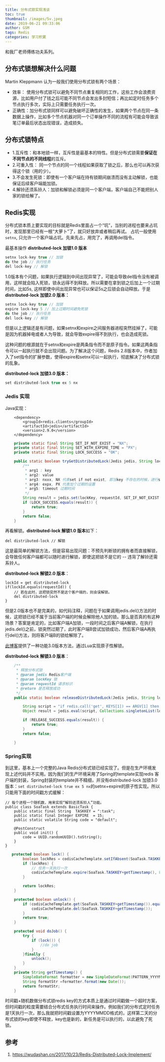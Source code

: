 ```yaml
---
title: 分布式锁实现浅谈
toc: true
thumbnail: /images/5v.jpeg
date: 2019-06-21 09:33:06
author: GSM
tags: Redis
categories: 学习积累
---
```

和我厂老师傅练功夫系列。
<!--more-->
## 分布式锁想解决什么问题
Martin Kleppmann 认为一般我们使用分布式锁有两个场景：
- 效率： 使用分布式锁可以避免不同节点重复相同的工作，这些工作会浪费资源，比如用户付了钱之后可能不同节点会发出多封短信；再比如定时任务多个节点执行多次，实际上只需要任务执行一次。
- 正确性：加分布式锁同样可以避免破坏正确性的发生，如果两个节点在同一条数据上操作，比如多个节点机器对同一个订单操作不同的流程有可能会导致该笔订单最后状态出现错误，造成损失。

## 分布式锁特点
- 1.互斥性：和本地锁一样，互斥性是最基本的特性。但是分布式锁需要**保证在不同节点的不同线程**的互斥。
- 2.可重入性： 同一个节点的同一个线程如果获取了锁之后，那么也可以再次获得这个锁（用的少）。
- 3.不会发生死锁：即使有一个客户端在持有锁期间崩溃而没有主动解锁，也能保证后续客户端能加锁。
- 4.解铃还须系铃人：加锁和解锁必须是同一个客户端，客户端自己不能把别人家的锁给解了。

## Redis实现
分布式锁本质上要实现的目标就是Redis里面占一个“坑”，当别的进程也要来占坑时，发现那里已经有一根“大萝卜”了，就只好放弃或者稍后再试。 占坑一般使用`setnx`, 
只允许一个客户端占坑。先来先占，用完了，再调用del指令。

最基本操作 **distributed-lock 加锁1.0 版本**
```java
setnx lock-key true // 加锁
do the job // 执行任务
del lock-key // 解锁
```
1.0版本有个问题，如果执行逻辑到中间出现异常了，可能会导致del指令没有被调用，这样就会陷入死锁，锁永远得不到释放。所以需要在拿到锁之后加上一个过期时间，比如5s, 这样即使中间出现异常也可以保证5s之后锁会自动释放。于是 **distributed-lock 加锁2.0 版本：**
```java
setnx lock-key true // 加锁
expire lock-key 5 // 加上过期时间避免死锁
do the job // 执行任务
del lock-key // 解锁
```
但是以上逻辑还是有问题，如果setnx和expire之间服务器进程突然挂掉了，可能是因为机器掉电或者人为导致，就会导致expire得不到执行，也会造成死锁。

这种问题的根源就在于setnx和expire是两条指令而不是原子指令。如果这两条指令可以一起执行就不会出现问题。为了解决这个问题，Redis 2.8版本中，作者加入了set指令的扩展参数，使得expire和setnx可以一起执行，彻底解决了分布式锁的乱象。

**distributed-lock 加锁3.0 版本：**
```java
set distributed-lock true ex 5 nx
```
### Jedis 实现
Java实现：
```pom
    <dependency>
        <groupId>redis.clients</groupId>
        <artifactId>jedis</artifactId>
        <version>2.9.0</version>
    </dependency>
```

```java
    private static final String SET_IF_NOT_EXIST = "NX";
    private static final String SET_WITH_EXPIRE_TIME = "PX";
    private static final String LOCK_SUCCESS = "OK";

    public static boolean tryGetDistributedLock(Jedis jedis, String lockKey, String requestId, int expireTime) {
        /**
         * arg1 : key
         * arg2: value
         * arg3: nxxx, NX 代表set if not exist, 即当key 不存在的时候，进行set; 若key已经存在，不做任何操作
         * arg4: expx, PX 代表加个过期的设置
         * arg5: timeout 过期时间
         */
        String result = jedis.set(lockKey, requestId, SET_IF_NOT_EXIST, SET_WITH_EXPIRE_TIME, expireTime);
        if (LOCK_SUCCESS.equals(result)) {
            return true;
        }
        return false;
    }
```
再看解锁。**distributed-lock 解锁1.0 版本**如下：
```
del distributed-lock // 解锁
```
这是最简单的解锁方法，但是容易出现问题：不预先判断锁的拥有者而直接解锁，会导致任何客户端都可以随时进行解锁，即使这把锁不是它的 -- 违背了解铃还需系铃人。

**distributed-lock 解锁2.0 版本**：
```
lockId = get distributed-lock 
if(lockId.equals(requestId)) {
    // 若在此时，这把锁突然不是这个客户端的，则会误解锁。
    del distributed-lock
}
```
但是2.0版本也不是完美的，如代码注释，问题在于如果调用jedis.del()方法的时候，这把锁已经不属于当前客户端的时候会解除他人加的锁。那么是否真的有这种场景？答案是肯定的，比如客户端A加锁，一段时间之后客户端A解锁，在执行jedis.del()之前，锁突然过期了，此时客户端B尝试加锁成功，然后客户端A再执行del()方法，则将客户端B的锁给解除了。

[此博客](https://wudashan.cn/2017/10/23/Redis-Distributed-Lock-Implement/)提供了一种功能3.0版本方法，通过Lua实现原子性解锁。

**distributed-lock 解锁3.0 版本**：
```java
    /**
     * 释放分布式锁
     * @param jedis Redis客户端
     * @param lockKey 锁
     * @param requestId 请求标识
     * @return 是否释放成功
     */
    public static boolean releaseDistributedLock(Jedis jedis, String lockKey, String requestId) {

        String script = "if redis.call('get', KEYS[1]) == ARGV[1] then return redis.call('del', KEYS[1]) else return 0 end";
        Object result = jedis.eval(script, Collections.singletonList(lockKey), Collections.singletonList(requestId));

        if (RELEASE_SUCCESS.equals(result)) {
            return true;
        }
        return false;

    }
```

### Spring实现
到这里，基本上一个完整的Java Redis分布式锁已经实现了。但是在生产环境发现上述代码并不实用。因为我们的生产环境采用了Spring的template实现redis 客户端的封装，Spring封装的template并不精细，并没有distributed-lock 加锁3.0 版本：`set distributed-lock true ex 5 nx`的setnx+expire的原子性实现。所以只能用下面的时间戳方式缓解：
```
// 每个进程一个随机数，用来实现“解铃还须系铃人”功能。
public class SoaTask extends BasicTask {
    public static final String  TASKKEY = ":task";
    public static final Integer EXPIRE  = 15;
    public static volatile String code = "default";

    @PostConstruct
    public void init() {
        code = UUID.randomUUID().toString();
    }
}
```

```java
   protected boolean lock() {
        boolean lockRes = codisCacheTemplate.setIfAbsent(SoaTask.TASKKEY+getTimestamp(), SoaTask.code);
        if (lockRes) {
            // 任务一天执行一次
            codisCacheTemplate.expire(SoaTask.TASKKEY+getTimestamp(), 86400);
        }

        return lockRes;
    }

    protected boolean unlock() {
        if (codisCacheTemplate.get(SoaTask.TASKKEY+getTimestamp()).equals(SoaTask.code)) {
            codisCacheTemplate.del(SoaTask.TASKKEY+getTimestamp());
        }
        return true;
    }

    protected void doJob() {
        try {
            if (lock()) {
                //do job
            }
        }finally {
            unlock();
        }
    }
    private String getTimestamp() {
        SimpleDateFormat formatter = new SimpleDateFormat(PATTERN_YYYYMMDD);
        String formatStr =formatter.format(new Date());
        return formatStr;
    }

```
时间戳+随机数做分布式锁redis key的方式本质上是通过时间戳做一个超时方案，但时间戳的粒度需要结合分布式任务执行时间来操作。例如我们的分布式定时任务是1天执行一次，那么我就把时间戳设置为YYYYMMDD格式的，这样第二天的分布式锁的key即使不释放，key也是新的，新任务是可以执行的，以此避免了死锁。

## 参考
1. https://wudashan.cn/2017/10/23/Redis-Distributed-Lock-Implement/

